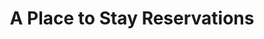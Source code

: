 ---
title: "A Place to Stay Reservations"
url: /bandera/a-place-to-stay-reservations/
shop: Wohnwagen
---